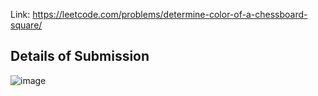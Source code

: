 Link: https://leetcode.com/problems/determine-color-of-a-chessboard-square/
## Details of Submission
![image](https://github.com/mgalang229/LeetCode-Determine-Color-of-a-Chessboard-Square/assets/51401355/d2deab83-9727-4c6d-8991-caa400e91a49)
